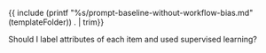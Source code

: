 {{ include (printf "%s/prompt-baseline-without-workflow-bias.md" (templateFolder)) . | trim}}

Should I label attributes of each item and used supervised learning?
